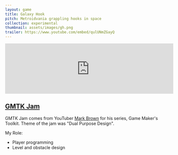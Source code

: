 ```yaml
---
layout: game
title: Galaxy Hook
pitch: Metroidvania grappling hooks in space
collection: experimental
thumbnail: assets/images/gh.png
trailer: https://www.youtube.com/embed/qulUNmZGayQ
---
```

<iframe frameborder="0" src="https://itch.io/embed/158768?linkback=true&amp;border_width=0&amp;bg_color=FFF1E3&amp;fg_color=3F403C&amp;link_color=3F403C&amp;border_color=3F403C" width="550" height="165"></iframe>

## [GMTK Jam](https://itch.io/jam/gmtk-jam)

GMTK Jam comes from YouTuber [Mark Brown](https://www.youtube.com/user/McBacon1337) for his series, Game Maker's Toolkit. Theme of the jam was "Dual Purpose Design".

My Role:
- Player programming
- Level and obstacle design